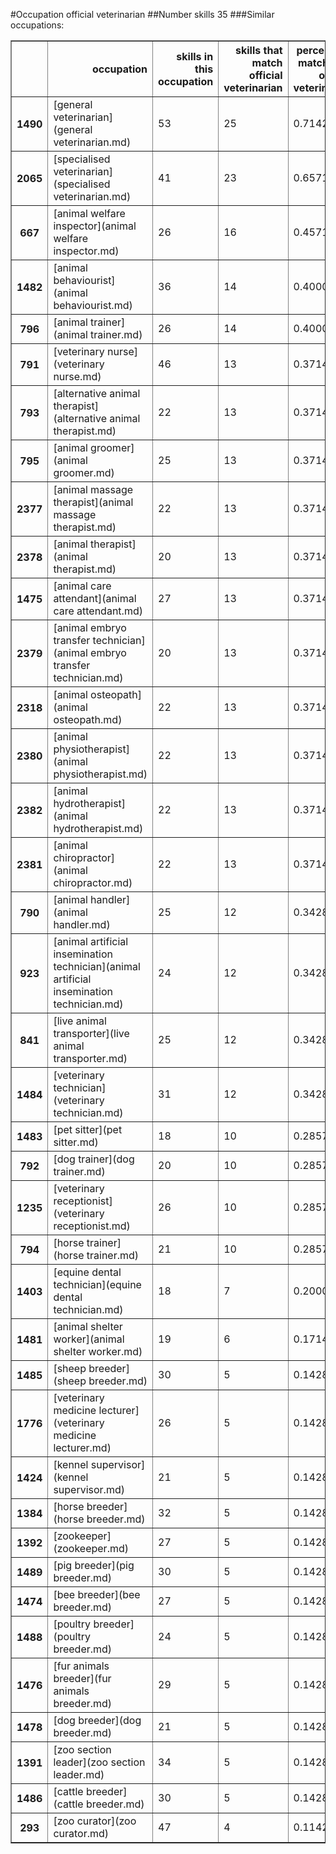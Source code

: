 #Occupation official veterinarian
##Number skills 35
###Similar occupations:
<table border="1" class="dataframe">
  <thead>
    <tr style="text-align: right;">
      <th></th>
      <th>occupation</th>
      <th>skills in this occupation</th>
      <th>skills that match official veterinarian</th>
      <th>percentage match with official veterinarian</th>
      <th>skills not in official veterinarian</th>
    </tr>
  </thead>
  <tbody>
    <tr>
      <th>1490</th>
      <td>[general veterinarian](general veterinarian.md)</td>
      <td>53</td>
      <td>25</td>
      <td>0.714286</td>
      <td>28</td>
    </tr>
    <tr>
      <th>2065</th>
      <td>[specialised veterinarian](specialised veterinarian.md)</td>
      <td>41</td>
      <td>23</td>
      <td>0.657143</td>
      <td>18</td>
    </tr>
    <tr>
      <th>667</th>
      <td>[animal welfare inspector](animal welfare inspector.md)</td>
      <td>26</td>
      <td>16</td>
      <td>0.457143</td>
      <td>10</td>
    </tr>
    <tr>
      <th>1482</th>
      <td>[animal behaviourist](animal behaviourist.md)</td>
      <td>36</td>
      <td>14</td>
      <td>0.400000</td>
      <td>22</td>
    </tr>
    <tr>
      <th>796</th>
      <td>[animal trainer](animal trainer.md)</td>
      <td>26</td>
      <td>14</td>
      <td>0.400000</td>
      <td>12</td>
    </tr>
    <tr>
      <th>791</th>
      <td>[veterinary nurse](veterinary nurse.md)</td>
      <td>46</td>
      <td>13</td>
      <td>0.371429</td>
      <td>33</td>
    </tr>
    <tr>
      <th>793</th>
      <td>[alternative animal therapist](alternative animal therapist.md)</td>
      <td>22</td>
      <td>13</td>
      <td>0.371429</td>
      <td>9</td>
    </tr>
    <tr>
      <th>795</th>
      <td>[animal groomer](animal groomer.md)</td>
      <td>25</td>
      <td>13</td>
      <td>0.371429</td>
      <td>12</td>
    </tr>
    <tr>
      <th>2377</th>
      <td>[animal massage therapist](animal massage therapist.md)</td>
      <td>22</td>
      <td>13</td>
      <td>0.371429</td>
      <td>9</td>
    </tr>
    <tr>
      <th>2378</th>
      <td>[animal therapist](animal therapist.md)</td>
      <td>20</td>
      <td>13</td>
      <td>0.371429</td>
      <td>7</td>
    </tr>
    <tr>
      <th>1475</th>
      <td>[animal care attendant](animal care attendant.md)</td>
      <td>27</td>
      <td>13</td>
      <td>0.371429</td>
      <td>14</td>
    </tr>
    <tr>
      <th>2379</th>
      <td>[animal embryo transfer technician](animal embryo transfer technician.md)</td>
      <td>20</td>
      <td>13</td>
      <td>0.371429</td>
      <td>7</td>
    </tr>
    <tr>
      <th>2318</th>
      <td>[animal osteopath](animal osteopath.md)</td>
      <td>22</td>
      <td>13</td>
      <td>0.371429</td>
      <td>9</td>
    </tr>
    <tr>
      <th>2380</th>
      <td>[animal physiotherapist](animal physiotherapist.md)</td>
      <td>22</td>
      <td>13</td>
      <td>0.371429</td>
      <td>9</td>
    </tr>
    <tr>
      <th>2382</th>
      <td>[animal hydrotherapist](animal hydrotherapist.md)</td>
      <td>22</td>
      <td>13</td>
      <td>0.371429</td>
      <td>9</td>
    </tr>
    <tr>
      <th>2381</th>
      <td>[animal chiropractor](animal chiropractor.md)</td>
      <td>22</td>
      <td>13</td>
      <td>0.371429</td>
      <td>9</td>
    </tr>
    <tr>
      <th>790</th>
      <td>[animal handler](animal handler.md)</td>
      <td>25</td>
      <td>12</td>
      <td>0.342857</td>
      <td>13</td>
    </tr>
    <tr>
      <th>923</th>
      <td>[animal artificial insemination technician](animal artificial insemination technician.md)</td>
      <td>24</td>
      <td>12</td>
      <td>0.342857</td>
      <td>12</td>
    </tr>
    <tr>
      <th>841</th>
      <td>[live animal transporter](live animal transporter.md)</td>
      <td>25</td>
      <td>12</td>
      <td>0.342857</td>
      <td>13</td>
    </tr>
    <tr>
      <th>1484</th>
      <td>[veterinary technician](veterinary technician.md)</td>
      <td>31</td>
      <td>12</td>
      <td>0.342857</td>
      <td>19</td>
    </tr>
    <tr>
      <th>1483</th>
      <td>[pet sitter](pet sitter.md)</td>
      <td>18</td>
      <td>10</td>
      <td>0.285714</td>
      <td>8</td>
    </tr>
    <tr>
      <th>792</th>
      <td>[dog trainer](dog trainer.md)</td>
      <td>20</td>
      <td>10</td>
      <td>0.285714</td>
      <td>10</td>
    </tr>
    <tr>
      <th>1235</th>
      <td>[veterinary receptionist](veterinary receptionist.md)</td>
      <td>26</td>
      <td>10</td>
      <td>0.285714</td>
      <td>16</td>
    </tr>
    <tr>
      <th>794</th>
      <td>[horse trainer](horse trainer.md)</td>
      <td>21</td>
      <td>10</td>
      <td>0.285714</td>
      <td>11</td>
    </tr>
    <tr>
      <th>1403</th>
      <td>[equine dental technician](equine dental technician.md)</td>
      <td>18</td>
      <td>7</td>
      <td>0.200000</td>
      <td>11</td>
    </tr>
    <tr>
      <th>1481</th>
      <td>[animal shelter worker](animal shelter worker.md)</td>
      <td>19</td>
      <td>6</td>
      <td>0.171429</td>
      <td>13</td>
    </tr>
    <tr>
      <th>1485</th>
      <td>[sheep breeder](sheep breeder.md)</td>
      <td>30</td>
      <td>5</td>
      <td>0.142857</td>
      <td>25</td>
    </tr>
    <tr>
      <th>1776</th>
      <td>[veterinary medicine lecturer](veterinary medicine lecturer.md)</td>
      <td>26</td>
      <td>5</td>
      <td>0.142857</td>
      <td>21</td>
    </tr>
    <tr>
      <th>1424</th>
      <td>[kennel supervisor](kennel supervisor.md)</td>
      <td>21</td>
      <td>5</td>
      <td>0.142857</td>
      <td>16</td>
    </tr>
    <tr>
      <th>1384</th>
      <td>[horse breeder](horse breeder.md)</td>
      <td>32</td>
      <td>5</td>
      <td>0.142857</td>
      <td>27</td>
    </tr>
    <tr>
      <th>1392</th>
      <td>[zookeeper](zookeeper.md)</td>
      <td>27</td>
      <td>5</td>
      <td>0.142857</td>
      <td>22</td>
    </tr>
    <tr>
      <th>1489</th>
      <td>[pig breeder](pig breeder.md)</td>
      <td>30</td>
      <td>5</td>
      <td>0.142857</td>
      <td>25</td>
    </tr>
    <tr>
      <th>1474</th>
      <td>[bee breeder](bee breeder.md)</td>
      <td>27</td>
      <td>5</td>
      <td>0.142857</td>
      <td>22</td>
    </tr>
    <tr>
      <th>1488</th>
      <td>[poultry breeder](poultry breeder.md)</td>
      <td>24</td>
      <td>5</td>
      <td>0.142857</td>
      <td>19</td>
    </tr>
    <tr>
      <th>1476</th>
      <td>[fur animals breeder](fur animals breeder.md)</td>
      <td>29</td>
      <td>5</td>
      <td>0.142857</td>
      <td>24</td>
    </tr>
    <tr>
      <th>1478</th>
      <td>[dog breeder](dog breeder.md)</td>
      <td>21</td>
      <td>5</td>
      <td>0.142857</td>
      <td>16</td>
    </tr>
    <tr>
      <th>1391</th>
      <td>[zoo section leader](zoo section leader.md)</td>
      <td>34</td>
      <td>5</td>
      <td>0.142857</td>
      <td>29</td>
    </tr>
    <tr>
      <th>1486</th>
      <td>[cattle breeder](cattle breeder.md)</td>
      <td>30</td>
      <td>5</td>
      <td>0.142857</td>
      <td>25</td>
    </tr>
    <tr>
      <th>293</th>
      <td>[zoo curator](zoo curator.md)</td>
      <td>47</td>
      <td>4</td>
      <td>0.114286</td>
      <td>43</td>
    </tr>
  </tbody>
</table>
